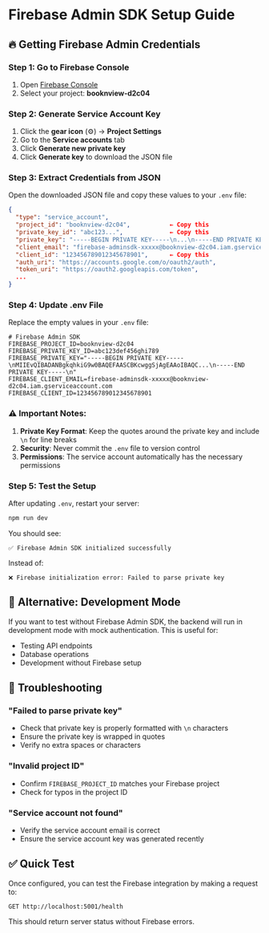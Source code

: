 # Firebase Admin SDK Setup Guide

## 🔥 Getting Firebase Admin Credentials

### Step 1: Go to Firebase Console
1. Open [Firebase Console](https://console.firebase.google.com/)
2. Select your project: **booknview-d2c04**

### Step 2: Generate Service Account Key
1. Click the **gear icon** (⚙️) → **Project Settings**
2. Go to the **Service accounts** tab
3. Click **Generate new private key**
4. Click **Generate key** to download the JSON file

### Step 3: Extract Credentials from JSON
Open the downloaded JSON file and copy these values to your `.env` file:

```json
{
  "type": "service_account",
  "project_id": "booknview-d2c04",           ← Copy this
  "private_key_id": "abc123...",             ← Copy this  
  "private_key": "-----BEGIN PRIVATE KEY-----\n...\n-----END PRIVATE KEY-----\n", ← Copy this
  "client_email": "firebase-adminsdk-xxxxx@booknview-d2c04.iam.gserviceaccount.com", ← Copy this
  "client_id": "123456789012345678901",      ← Copy this
  "auth_uri": "https://accounts.google.com/o/oauth2/auth",
  "token_uri": "https://oauth2.googleapis.com/token",
  ...
}
```

### Step 4: Update .env File
Replace the empty values in your `.env` file:

```env
# Firebase Admin SDK
FIREBASE_PROJECT_ID=booknview-d2c04
FIREBASE_PRIVATE_KEY_ID=abc123def456ghi789  
FIREBASE_PRIVATE_KEY="-----BEGIN PRIVATE KEY-----\nMIIEvQIBADANBgkqhkiG9w0BAQEFAASCBKcwggSjAgEAAoIBAQC...\n-----END PRIVATE KEY-----\n"
FIREBASE_CLIENT_EMAIL=firebase-adminsdk-xxxxx@booknview-d2c04.iam.gserviceaccount.com
FIREBASE_CLIENT_ID=123456789012345678901
```

### ⚠️ Important Notes:

1. **Private Key Format**: Keep the quotes around the private key and include `\n` for line breaks
2. **Security**: Never commit the `.env` file to version control
3. **Permissions**: The service account automatically has the necessary permissions

### Step 5: Test the Setup
After updating `.env`, restart your server:
```bash
npm run dev
```

You should see:
```
✅ Firebase Admin SDK initialized successfully
```

Instead of:
```
❌ Firebase initialization error: Failed to parse private key
```

## 🔧 Alternative: Development Mode

If you want to test without Firebase Admin SDK, the backend will run in development mode with mock authentication. This is useful for:
- Testing API endpoints
- Database operations
- Development without Firebase setup

## 🚨 Troubleshooting

### "Failed to parse private key"
- Check that private key is properly formatted with `\n` characters
- Ensure the private key is wrapped in quotes
- Verify no extra spaces or characters

### "Invalid project ID"
- Confirm `FIREBASE_PROJECT_ID` matches your Firebase project
- Check for typos in the project ID

### "Service account not found"
- Verify the service account email is correct
- Ensure the service account key was generated recently

## ✅ Quick Test

Once configured, you can test the Firebase integration by making a request to:
```
GET http://localhost:5001/health
```

This should return server status without Firebase errors.
